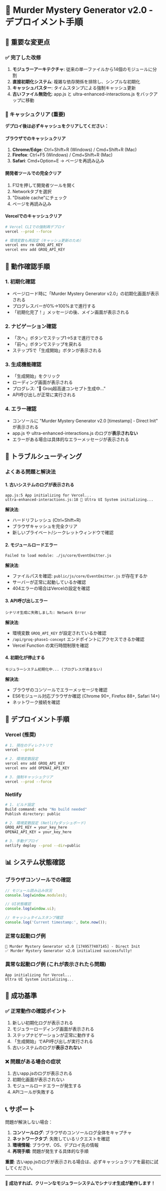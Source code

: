 # 🚀 Murder Mystery Generator v2.0 - デプロイメント手順

## 🔧 重要な変更点

### ✅ 完了した改修
1. **モジュラーアーキテクチャ**: 従来の単一ファイルから14個のモジュールに分割
2. **直接初期化システム**: 複雑な依存関係を排除し、シンプルな初期化
3. **キャッシュバスター**: タイムスタンプによる強制キャッシュ更新
4. **古いファイル無効化**: app.js と ultra-enhanced-interactions.js をバックアップに移動

### 🔄 キャッシュクリア (重要)

**デプロイ後は必ずキャッシュをクリアしてください：**

#### ブラウザでのキャッシュクリア
1. **Chrome/Edge**: Ctrl+Shift+R (Windows) / Cmd+Shift+R (Mac)
2. **Firefox**: Ctrl+F5 (Windows) / Cmd+Shift+R (Mac)
3. **Safari**: Cmd+Option+E → ページを再読み込み

#### 開発者ツールでの完全クリア
1. F12を押して開発者ツールを開く
2. Networkタブを選択
3. "Disable cache"にチェック
4. ページを再読み込み

#### Vercelでのキャッシュクリア
```bash
# Vercel CLIでの強制再デプロイ
vercel --prod --force

# 環境変数も再設定（キャッシュ更新のため）
vercel env rm GROQ_API_KEY
vercel env add GROQ_API_KEY
```

## 📝 動作確認手順

### 1. 初期化確認
- ページロード時に「Murder Mystery Generator v2.0」の初期化画面が表示される
- プログレスバーが0%→100%まで進行する
- 「初期化完了！」メッセージの後、メイン画面が表示される

### 2. ナビゲーション確認
- 「次へ」ボタンでステップ1→5まで進行できる
- 「前へ」ボタンでステップを戻れる
- ステップ5で「生成開始」ボタンが表示される

### 3. 生成機能確認
- 「生成開始」をクリック
- ローディング画面が表示される
- プログレス: "🚀 Groq超高速コンセプト生成中..."
- API呼び出しが正常に実行される

### 4. エラー確認
- コンソールに "Murder Mystery Generator v2.0 [timestamp] - Direct Init" が表示される
- app.js や ultra-enhanced-interactions.js のログが**表示されない**
- エラーがある場合は具体的なエラーメッセージが表示される

## 🐛 トラブルシューティング

### よくある問題と解決法

#### 1. 古いシステムのログが表示される
```
app.js:5 App initializing for Vercel...
ultra-enhanced-interactions.js:18 🚀 Ultra UI System initializing...
```

**解決法**: 
- ハードリフレッシュ (Ctrl+Shift+R)
- ブラウザキャッシュを完全クリア
- 新しいプライベート/シークレットウィンドウで確認

#### 2. モジュールロードエラー
```
Failed to load module: ./js/core/EventEmitter.js
```

**解決法**:
- ファイルパスを確認: `public/js/core/EventEmitter.js` が存在するか
- サーバーが正常に起動しているか確認
- 404エラーの場合はVercelの設定を確認

#### 3. API呼び出しエラー
```
シナリオ生成に失敗しました: Network Error
```

**解決法**:
- 環境変数 `GROQ_API_KEY` が設定されているか確認
- `/api/groq-phase1-concept` エンドポイントにアクセスできるか確認
- Vercel Function の実行時間制限を確認

#### 4. 初期化が停止する
```
モジュラーシステム初期化中... (プログレスが進まない)
```

**解決法**:
- ブラウザのコンソールでエラーメッセージを確認
- ES6モジュール対応ブラウザか確認 (Chrome 90+, Firefox 88+, Safari 14+)
- ネットワーク接続を確認

## 🚀 デプロイメント手順

### Vercel (推奨)
```bash
# 1. 現在のディレクトリで
vercel --prod

# 2. 環境変数設定
vercel env add GROQ_API_KEY
vercel env add OPENAI_API_KEY

# 3. 強制キャッシュクリア
vercel --prod --force
```

### Netlify
```bash
# 1. ビルド設定
Build command: echo "No build needed"
Publish directory: public

# 2. 環境変数設定 (Netlifyダッシュボード)
GROQ_API_KEY = your_key_here
OPENAI_API_KEY = your_key_here

# 3. 手動デプロイ
netlify deploy --prod --dir=public
```

## 📊 システム状態確認

### ブラウザコンソールでの確認
```javascript
// モジュール読み込み状況
console.log(window.modules);

// UI状態確認
console.log(window.ui);

// キャッシュタイムスタンプ確認
console.log('Current timestamp:', Date.now());
```

### 正常な起動ログ例
```
🚀 Murder Mystery Generator v2.0 [1749577407145] - Direct Init
✅ Murder Mystery Generator v2.0 initialized successfully!
```

### 異常な起動ログ例 (これが表示されたら問題)
```
App initializing for Vercel...
Ultra UI System initializing...
```

## 🎯 成功基準

### ✅ 正常動作の確認ポイント
1. 新しい初期化ログが表示される
2. モジュラーローディング画面が表示される
3. ステップナビゲーションが正常に動作する
4. 「生成開始」でAPI呼び出しが実行される
5. 古いシステムのログが**表示されない**

### ❌ 問題がある場合の症状
1. 古いapp.jsのログが表示される
2. 初期化画面が表示されない
3. モジュールロードエラーが発生する
4. APIコールが失敗する

## 📞 サポート

問題が解決しない場合：

1. **コンソールログ**: ブラウザのコンソールログ全体をキャプチャ
2. **ネットワークタブ**: 失敗しているリクエストを確認
3. **環境情報**: ブラウザ、OS、デプロイ先の情報
4. **再現手順**: 問題が発生する具体的な手順

**重要**: 古いapp.jsのログが表示される場合は、必ずキャッシュクリアを最初に試してください。

---

**🎉 成功すれば、クリーンなモジュラーシステムでシナリオ生成が動作します！**